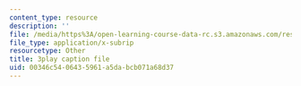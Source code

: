 ```yaml
---
content_type: resource
description: ''
file: /media/https%3A/open-learning-course-data-rc.s3.amazonaws.com/res-6-006-video-demonstrations-in-lasers-and-optics-spring-2008/00346c5406435961a5dabcb071a68d37_45X0puB3YK0.vtt
file_type: application/x-subrip
resourcetype: Other
title: 3play caption file
uid: 00346c54-0643-5961-a5da-bcb071a68d37
---
```

